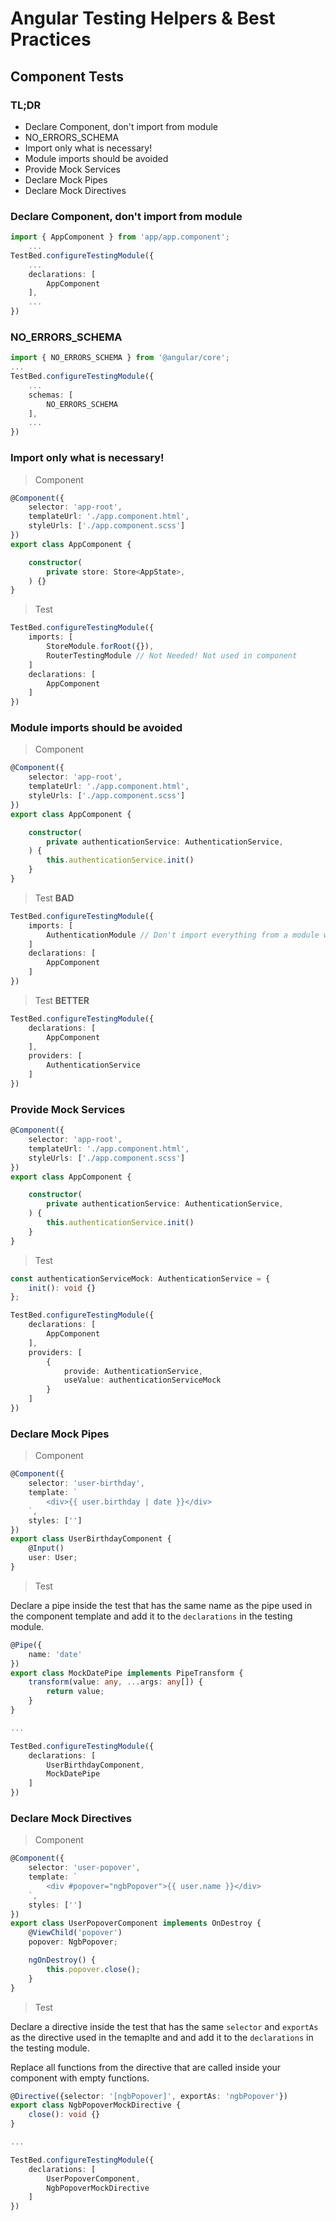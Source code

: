 # Angular Testing Helpers & Best Practices

## Component Tests

### TL;DR
- Declare Component, don't import from module
- NO_ERRORS_SCHEMA
- Import only what is necessary!
- Module imports should be avoided
- Provide Mock Services 
- Declare Mock Pipes
- Declare Mock Directives



### Declare Component, don't import from module
```ts
import { AppComponent } from 'app/app.component';
    ...
TestBed.configureTestingModule({
    ...
    declarations: [
        AppComponent
    ],
    ...
})
```


### NO_ERRORS_SCHEMA
```ts
import { NO_ERRORS_SCHEMA } from '@angular/core';
...
TestBed.configureTestingModule({
    ...
    schemas: [
        NO_ERRORS_SCHEMA
    ],
    ...
})
```


### Import only what is necessary!
> Component
```ts
@Component({
    selector: 'app-root',
    templateUrl: './app.component.html',
    styleUrls: ['./app.component.scss']
})
export class AppComponent {

    constructor(
        private store: Store<AppState>,
    ) {}
}
```

> Test
```ts
TestBed.configureTestingModule({
    imports: [
        StoreModule.forRoot({}),
        RouterTestingModule // Not Needed! Not used in component
    ]
    declarations: [
        AppComponent
    ]
})
```


### Module imports should be avoided 
> Component
```ts
@Component({
    selector: 'app-root',
    templateUrl: './app.component.html',
    styleUrls: ['./app.component.scss']
})
export class AppComponent {

    constructor(
        private authenticationService: AuthenticationService,
    ) {
        this.authenticationService.init()
    }
}
```

> Test __BAD__
```ts
TestBed.configureTestingModule({
    imports: [
        AuthenticationModule // Don't import everything from a module when you only use one part of it, e.g. the service
    ]
    declarations: [
        AppComponent
    ]
})
```
> Test __BETTER__
```ts
TestBed.configureTestingModule({
    declarations: [
        AppComponent
    ],
    providers: [
        AuthenticationService
    ]
})
```

### Provide Mock Services 
```ts
@Component({
    selector: 'app-root',
    templateUrl: './app.component.html',
    styleUrls: ['./app.component.scss']
})
export class AppComponent {

    constructor(
        private authenticationService: AuthenticationService,
    ) {
        this.authenticationService.init()
    }
}
```

> Test
```ts
const authenticationServiceMock: AuthenticationService = {
    init(): void {}
};

TestBed.configureTestingModule({
    declarations: [
        AppComponent
    ],
    providers: [
        {
            provide: AuthenticationService,
            useValue: authenticationServiceMock
        }
    ]
})
```

### Declare Mock Pipes
> Component
```ts
@Component({
    selector: 'user-birthday',
    template: `
        <div>{{ user.birthday | date }}</div>
    `,
    styles: ['']
})
export class UserBirthdayComponent {
    @Input()
    user: User;
}
```

> Test

Declare a pipe inside the test that has the same name as the pipe used in the component template and add it to the `declarations` in the testing module.
```ts
@Pipe({
    name: 'date'
})
export class MockDatePipe implements PipeTransform {
    transform(value: any, ...args: any[]) {
        return value;
    }
}

...

TestBed.configureTestingModule({
    declarations: [
        UserBirthdayComponent,
        MockDatePipe
    ]
})
```


### Declare Mock Directives
> Component
```ts
@Component({
    selector: 'user-popover',
    template: `
        <div #popover="ngbPopover">{{ user.name }}</div>
    `,
    styles: ['']
})
export class UserPopoverComponent implements OnDestroy {
    @ViewChild('popover')
    popover: NgbPopover;

    ngOnDestroy() {
        this.popover.close();
    }
}
```

> Test

Declare a directive inside the test that has the same `selector` and `exportAs` as the directive used in the temaplte and and add it to the `declarations` in the testing module.

Replace all functions from the directive that are called inside your component with empty functions.

```ts
@Directive({selector: '[ngbPopover]', exportAs: 'ngbPopover'})
export class NgbPopoverMockDirective {
    close(): void {}
}

...

TestBed.configureTestingModule({
    declarations: [
        UserPopoverComponent,
        NgbPopoverMockDirective
    ]
})
```